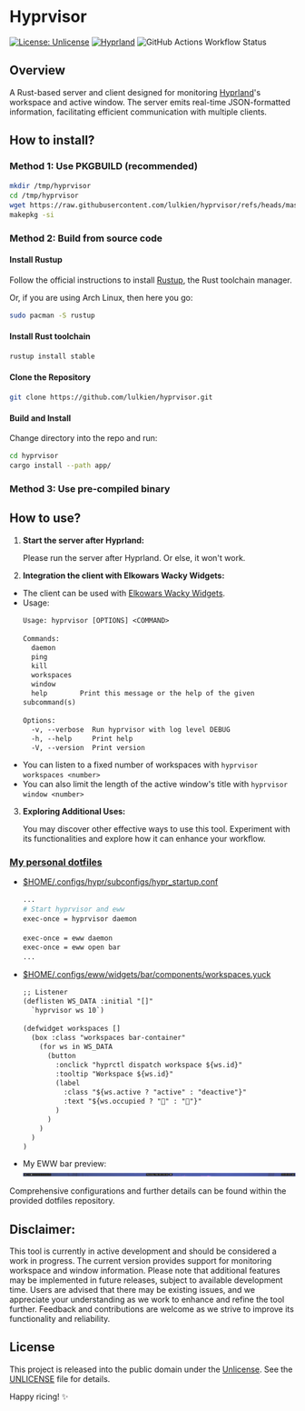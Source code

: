  # Hyprvisor

[![License: Unlicense](https://img.shields.io/badge/license-Unlicense-cyan.svg)](http://unlicense.org/)
[![Hyprland](https://img.shields.io/badge/Made%20for-Hyprland-blue.svg)](https://github.com/hyprwm/Hyprland)
![GitHub Actions Workflow Status](https://img.shields.io/github/actions/workflow/status/lulkien/hyprvisor/.github%2Fworkflows%2Fstable_build.yml)

## Overview

A Rust-based server and client designed for monitoring [Hyprland](https://github.com/hyprwm/Hyprland)'s workspace and active window. The server emits real-time JSON-formatted information, facilitating efficient communication with multiple clients.

## How to install?

### Method 1: Use PKGBUILD (recommended)

```bash
mkdir /tmp/hyprvisor
cd /tmp/hyprvisor
wget https://raw.githubusercontent.com/lulkien/hyprvisor/refs/heads/master/PKGBUILD
makepkg -si
```

### Method 2: Build from source code

#### Install Rustup

Follow the official instructions to install [Rustup](https://rustup.rs/), the Rust toolchain manager.

Or, if you are using Arch Linux, then here you go:

```bash
sudo pacman -S rustup
```

#### Install Rust toolchain

```bash
rustup install stable
```

#### Clone the Repository

```bash
git clone https://github.com/lulkien/hyprvisor.git
```

#### Build and Install

Change directory into the repo and run:

```bash
cd hyprvisor
cargo install --path app/
```

### Method 3: Use pre-compiled binary

## How to use?

1. **Start the server after Hyprland:**
   
   Please run the server after Hyprland. Or else, it won't work.

2. **Integration the client with Elkowars Wacky Widgets:**
   
- The client can be used with [Elkowars Wacky Widgets](https://github.com/elkowar/eww).
- Usage:
  ```console
  Usage: hyprvisor [OPTIONS] <COMMAND>

  Commands:
    daemon
    ping
    kill
    workspaces
    window
    help        Print this message or the help of the given subcommand(s)

  Options:
    -v, --verbose  Run hyprvisor with log level DEBUG
    -h, --help     Print help
    -V, --version  Print version
  ```
- You can listen to a fixed number of workspaces with `hyprvisor workspaces <number>`
- You can also limit the length of the active window's title with `hyprvisor window <number>`

3. **Exploring Additional Uses:**
   
   You may discover other effective ways to use this tool. Experiment with its functionalities and explore how it can enhance your workflow.

### [My personal dotfiles](https://github.com/lulkien/dotfiles)

- [$HOME/.configs/hypr/subconfigs/hypr_startup.conf](https://github.com/lulkien/dotfiles/blob/master/configs/hypr/subconfigs/hypr_startup.conf)
  ```bash
  ...
  # Start hyprvisor and eww
  exec-once = hyprvisor daemon

  exec-once = eww daemon
  exec-once = eww open bar
  ...
  ```
- [$HOME/.configs/eww/widgets/bar/components/workspaces.yuck](https://github.com/lulkien/dotfiles/blob/master/configs/eww/widgets/bar/components/workspaces.yuck)
  ```yuck
  ;; Listener
  (deflisten WS_DATA :initial "[]"
    `hyprvisor ws 10`)

  (defwidget workspaces []
    (box :class "workspaces bar-container"
      (for ws in WS_DATA
        (button
          :onclick "hyprctl dispatch workspace ${ws.id}"
          :tooltip "Workspace ${ws.id}"
          (label
            :class "${ws.active ? "active" : "deactive"}"
            :text "${ws.occupied ? "" : ""}"
          )
        )
      )
    )
  )
  ```
- My EWW bar preview:
 ![Example widget](https://github.com/lulkien/hyprvisor/blob/48a6dcb0f1b6fe9927d9a2a2f4103c9b14af5eba/previews/example_eww_widget.png)
  
Comprehensive configurations and further details can be found within the provided dotfiles repository.

## Disclaimer:

This tool is currently in active development and should be considered a work in progress. The current version provides support for monitoring workspace and window information. Please note that additional features may be implemented in future releases, subject to available development time. Users are advised that there may be existing issues, and we appreciate your understanding as we work to enhance and refine the tool further. Feedback and contributions are welcome as we strive to improve its functionality and reliability.

## License

This project is released into the public domain under the [Unlicense](https://unlicense.org). See the [UNLICENSE](https://github.com/lulkien/dotfiles/blob/master/UNLICENSE) file for details.

Happy ricing! ✨
